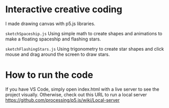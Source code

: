 # Interactive creative coding
I made drawing canvas with p5.js libraries.

`sketchSpaceship.js`
Using simple math to create shapes and animations to make a floating spaceship and flashing stars.

`sketchFlashingStars.js`
Using trigonometry to create star shapes and click mouse and drag around the screen to draw stars. 

# How to run the code
If you have VS Code, simply open index.html with a live server to see the project visually. Otherwise, check out this URL to run a local server https://github.com/processing/p5.js/wiki/Local-server
